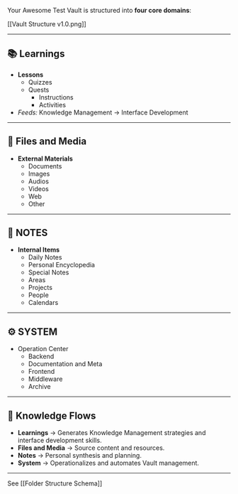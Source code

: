 
Your Awesome Test Vault is structured into **four core domains**:

[[Vault Structure v1.0.png]]

---

## 📚 Learnings
- **Lessons**
    - Quizzes
    - Quests
        - Instructions
        - Activities
- _Feeds:_ Knowledge Management → Interface Development

---

## 📎 Files and Media
- **External Materials**
    - Documents
    - Images
    - Audios
    - Videos
    - Web
    - Other

---

## 📝 NOTES
- **Internal Items**
    - Daily Notes
    - Personal Encyclopedia
    - Special Notes
    - Areas
    - Projects
    - People
    - Calendars

---

## ⚙️ SYSTEM
- Operation Center
	- Backend
	- Documentation and Meta
	- Frontend
	- Middleware
	- Archive

---

## 🔄 Knowledge Flows

- **Learnings** → Generates Knowledge Management strategies and interface development skills.
- **Files and Media** → Source content and resources.
- **Notes** → Personal synthesis and planning.
- **System** → Operationalizes and automates Vault management.

---

See [[Folder Structure Schema]]

